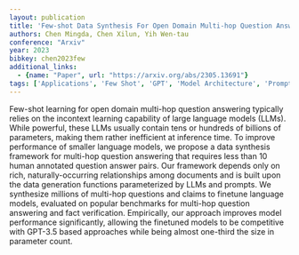 ```yaml
---
layout: publication
title: 'Few-shot Data Synthesis For Open Domain Multi-hop Question Answering'
authors: Chen Mingda, Chen Xilun, Yih Wen-tau
conference: "Arxiv"
year: 2023
bibkey: chen2023few
additional_links:
  - {name: "Paper", url: "https://arxiv.org/abs/2305.13691"}
tags: ['Applications', 'Few Shot', 'GPT', 'Model Architecture', 'Prompting', 'Tools']
---
```

Few-shot learning for open domain multi-hop question answering typically relies on the incontext learning capability of large language models (LLMs). While powerful, these LLMs usually contain tens or hundreds of billions of parameters, making them rather inefficient at inference time. To improve performance of smaller language models, we propose a data synthesis framework for multi-hop question answering that requires less than 10 human annotated question answer pairs. Our framework depends only on rich, naturally-occurring relationships among documents and is built upon the data generation functions parameterized by LLMs and prompts. We synthesize millions of multi-hop questions and claims to finetune language models, evaluated on popular benchmarks for multi-hop question answering and fact verification. Empirically, our approach improves model performance significantly, allowing the finetuned models to be competitive with GPT-3.5 based approaches while being almost one-third the size in parameter count.
